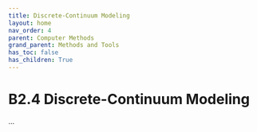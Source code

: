 ```yaml
---
title: Discrete-Continuum Modeling
layout: home
nav_order: 4
parent: Computer Methods
grand_parent: Methods and Tools
has_toc: false
has_children: True
---
```


<script
  src="https://cdn.mathjax.org/mathjax/latest/MathJax.js?config=TeX-AMS-MML_HTMLorMML"
  type="text/javascript">
</script>

# B2.4 Discrete-Continuum Modeling

...
